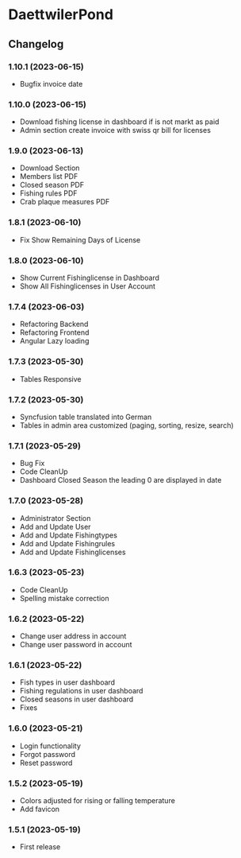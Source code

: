 # DaettwilerPond

## Changelog
### 1.10.1 (2023-06-15)
- Bugfix invoice date
### 1.10.0 (2023-06-15)
- Download fishing license in dashboard if is not markt as paid
- Admin section create invoice with swiss qr bill for licenses
### 1.9.0 (2023-06-13)
- Download Section
- Members list PDF
- Closed season PDF
- Fishing rules PDF
- Crab plaque measures PDF
### 1.8.1 (2023-06-10)
- Fix Show Remaining Days of License
### 1.8.0 (2023-06-10)
- Show Current Fishinglicense in Dashboard
- Show All Fishinglicenses in User Account
### 1.7.4 (2023-06-03)
- Refactoring Backend
- Refactoring Frontend
- Angular Lazy loading
### 1.7.3 (2023-05-30)
- Tables Responsive
### 1.7.2 (2023-05-30)
- Syncfusion table translated into German
- Tables in admin area customized (paging, sorting, resize, search)
### 1.7.1 (2023-05-29)
- Bug Fix
- Code CleanUp
- Dashboard Closed Season the leading 0 are displayed in date
### 1.7.0 (2023-05-28)
- Administrator Section
- Add and Update User
- Add and Update Fishingtypes
- Add and Update Fishingrules
- Add and Update Fishinglicenses
### 1.6.3 (2023-05-23)
- Code CleanUp
- Spelling mistake correction
### 1.6.2 (2023-05-22)
- Change user address in account
- Change user password in account
### 1.6.1 (2023-05-22)
- Fish types in user dashboard
- Fishing regulations in user dashboard
- Closed seasons in user dashboard
- Fixes
### 1.6.0 (2023-05-21)
- Login functionality 
- Forgot password 
- Reset password
### 1.5.2 (2023-05-19)
- Colors adjusted for rising or falling temperature
- Add favicon
### 1.5.1 (2023-05-19)
- First release